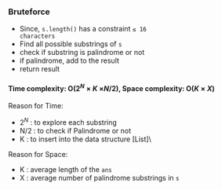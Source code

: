 ### Bruteforce
* Since, <code>s.length()</code> has a constraint <code>&le; 16 characters</code>
* Find all possible substrings of <code>s</code>
* check if substring is palindrome or not
* if palindrome, add to the result
* return result

#### Time complexity: O($2^N\times K$ $\times N/2$), Space complexity: O($K\times X$)
Reason for Time: 
* $2^N$ : to explore each substring
* N/2 : to check if Palindrome or not
* K : to insert into the data structure [List]\

Reason for Space:
* K : average length of the <code>ans</code>
* X : average number of palindrome substrings in <code>s</code>
